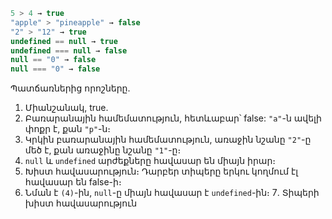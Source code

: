 

```js no-beautify
5 > 4 → true
"apple" > "pineapple" → false
"2" > "12" → true
undefined == null → true
undefined === null → false
null == "0" → false
null === "0" → false
```


Պատճառներից որոշները․
1. Միանշանակ, true.
2. Բառարանային համեմատություն, հետևաբար՝ false: `"a"`-ն ավելի փոքր է, քան `"p"`-ն։
3. Կրկին բառարանային համեմատություն, առաջին նշանը `"2"`-ը մեծ է, քան առաջինը նշանը `"1"`-ը։
4. `null` և `undefined` արժեքները հավասար են միայն իրար։
5. Խիստ հավասարություն։ Դարբեր տիպերը երկու կողմում էլ հավասար են false-ի։
6. Նման է `(4)`-ին, `null`-ը միայն հավասար է `undefined`-ին։
7․ Տիպերի խիստ հավասարություն
